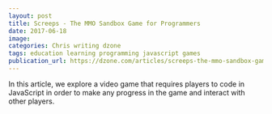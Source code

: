 ```yaml
---
layout: post
title: Screeps - The MMO Sandbox Game for Programmers
date: 2017-06-18
image:
categories: Chris writing dzone
tags: education learning programming javascript games
publication_url: https://dzone.com/articles/screeps-the-mmo-sandbox-game-for-programmers
---
```


In this article, we explore a video game that requires players to code in JavaScript in order to make any progress in the game and interact with other players.
